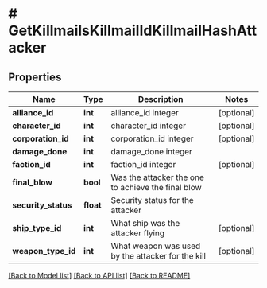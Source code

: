 # # GetKillmailsKillmailIdKillmailHashAttacker

## Properties

Name | Type | Description | Notes
------------ | ------------- | ------------- | -------------
**alliance_id** | **int** | alliance_id integer | [optional] 
**character_id** | **int** | character_id integer | [optional] 
**corporation_id** | **int** | corporation_id integer | [optional] 
**damage_done** | **int** | damage_done integer | 
**faction_id** | **int** | faction_id integer | [optional] 
**final_blow** | **bool** | Was the attacker the one to achieve the final blow | 
**security_status** | **float** | Security status for the attacker | 
**ship_type_id** | **int** | What ship was the attacker flying | [optional] 
**weapon_type_id** | **int** | What weapon was used by the attacker for the kill | [optional] 

[[Back to Model list]](../../README.md#documentation-for-models) [[Back to API list]](../../README.md#documentation-for-api-endpoints) [[Back to README]](../../README.md)


